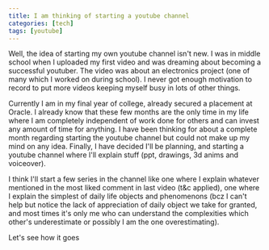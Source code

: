 ```yaml
---
title: I am thinking of starting a youtube channel
categories: [tech]
tags: [youtube]
---
```


Well, the idea of starting my own youtube channel isn't new. I was in middle school when I uploaded my first video and was dreaming about becoming a successful youtuber. The video was about an electronics project (one of many which I worked on during school). I never got enough motivation to record to put more videos keeping myself busy in lots of  other things.

Currently I am in my final year of college, already secured a placement at Oracle. I already know that these few months are the only time in my life where I am completely independent of work done for others and can invest any amount of time for anything. I have been thinking for about a complete month regarding starting the youtube channel but could not make up my mind on any idea. Finally, I have decided I'll be planning, and starting a youtube channel where I'll explain stuff (ppt, drawings, 3d anims and voiceover).

I think I'll start a few series in the channel like one where I explain whatever mentioned in the most liked comment in last video (t&c applied), one where I explain the simplest of daily life objects and phenomenons (bcz I can't help but notice the lack of appreciation of daily object we take for granted, and most times it's only me who can understand the complexities which other's underestimate or possibly I am the one overestimating).

Let's see how it goes
